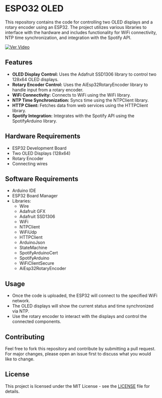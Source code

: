 # ESPO32 OLED

This repository contains the code for controlling two OLED displays and a rotary encoder using an ESP32. The project utilizes various libraries to interface with the hardware and includes functionality for WiFi connectivity, NTP time synchronization, and integration with the Spotify API.

[![Ver Video](https://i.ibb.co/rfSJVcV/github-ESPO32.png)](https://drive.google.com/file/d/1mFgUo-aFKgUav3_NED-ebNgKQcrPmU-6/view?usp=sharing)

## Features

- **OLED Display Control:** Uses the Adafruit SSD1306 library to control two 128x64 OLED displays.
- **Rotary Encoder Control:** Uses the AiEsp32RotaryEncoder library to handle input from a rotary encoder.
- **WiFi Connectivity:** Connects to WiFi using the WiFi library.
- **NTP Time Synchronization:** Syncs time using the NTPClient library.
- **HTTP Client:** Fetches data from web services using the HTTPClient library.
- **Spotify Integration:** Integrates with the Spotify API using the SpotifyArduino library.

## Hardware Requirements

- ESP32 Development Board
- Two OLED Displays (128x64)
- Rotary Encoder
- Connecting wires

## Software Requirements

- Arduino IDE
- ESP32 Board Manager
- Libraries:
  - Wire
  - Adafruit GFX
  - Adafruit SSD1306
  - WiFi
  - NTPClient
  - WiFiUdp
  - HTTPClient
  - ArduinoJson
  - StateMachine
  - SpotifyArduinoCert
  - SpotifyArduino
  - WiFiClientSecure
  - AiEsp32RotaryEncoder

## Usage

- Once the code is uploaded, the ESP32 will connect to the specified WiFi network.
- The OLED displays will show the current status and time synchronized via NTP.
- Use the rotary encoder to interact with the displays and control the connected components.

## Contributing

Feel free to fork this repository and contribute by submitting a pull request. For major changes, please open an issue first to discuss what you would like to change.

## License

This project is licensed under the MIT License - see the [LICENSE](LICENSE) file for details.

